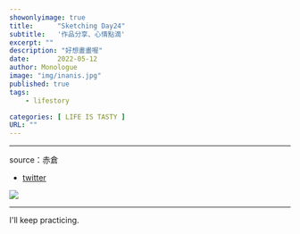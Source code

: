 ```yaml
---
showonlyimage: true
title:      "Sketching Day24"
subtitle:   '作品分享、心情點滴'
excerpt: ""
description: "好想畫畫喔"
date:       2022-05-12
author: Monologue    
image: "img/inanis.jpg"
published: true 
tags:
    - lifestory

categories: [ LIFE IS TASTY ]
URL: ""
---
```

***

source：赤倉  
* [twitter](https://twitter.com/akakura1341)  
  
![](/blog/sketch/d24-1.jpg)

  
***
I'll keep practicing.
<!--more-->
